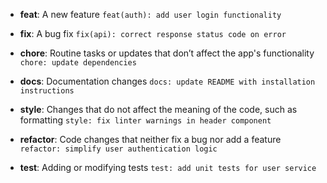 - **feat**: A new feature
  `feat(auth): add user login functionality`

- **fix**: A bug fix
  `fix(api): correct response status code on error`

- **chore**: Routine tasks or updates that don’t affect the app's functionality
  `chore: update dependencies`

- **docs**: Documentation changes
  `docs: update README with installation instructions`

- **style**: Changes that do not affect the meaning of the code, such as formatting
  `style: fix linter warnings in header component`

- **refactor**: Code changes that neither fix a bug nor add a feature
  `refactor: simplify user authentication logic`

- **test**: Adding or modifying tests
  `test: add unit tests for user service`
